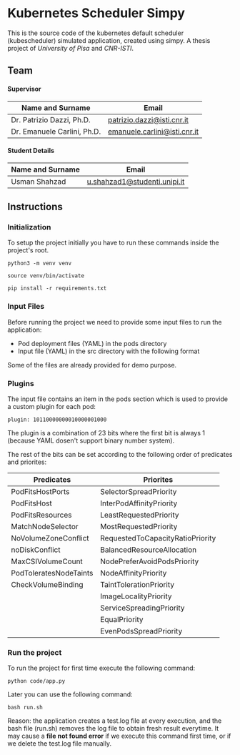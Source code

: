 # Kubernetes Scheduler Simpy
This is the source code of the kubernetes default scheduler (kubescheduler) simulated application, created using simpy.
A thesis project of *University of Pisa* and *CNR-ISTI*.

## Team

#### Supervisor

|Name and Surname            | Email                       |
|----------------------------|-----------------------------|
|Dr. Patrizio Dazzi, Ph.D.   |patrizio.dazzi@isti.cnr.it   |
|Dr. Emanuele Carlini, Ph.D. |emanuele.carlini@isti.cnr.it |

#### Student Details

|Name and Surname  | Email                         |
|------------------|-------------------------------|
|Usman Shahzad     |u.shahzad1@studenti.unipi.it   |


## Instructions

### Initialization

To setup the project initially you have to run these commands
inside the project's root.

`python3 -m venv venv`

`source venv/bin/activate`

`pip install -r requirements.txt`

### Input Files

Before running the project we need to provide some input files to run the application:
- Pod deployment files (YAML) in the pods directory
- Input file (YAML) in the src directory with the following format

Some of the files are already provided for demo purpose.

### Plugins

The input file contains an item in the pods section which is used to provide a custom plugin for each pod:

`plugin: 10110000000010000001000`

The plugin is a combination of 23 bits where the first bit is always 1 (because YAML dosen't support binary number system).

The rest of the bits can be set according to the following order of predicates and priorites:

|Predicates               | Priorites                      |
|-------------------------|--------------------------------|
|PodFitsHostPorts         |SelectorSpreadPriority          |
|PodFitsHost              |InterPodAffinityPriority        |
|PodFitsResources         |LeastRequestedPriority          |
|MatchNodeSelector        |MostRequestedPriority           |
|NoVolumeZoneConflict     |RequestedToCapacityRatioPriority|
|noDiskConflict           |BalancedResourceAllocation      |
|MaxCSIVolumeCount        |NodePreferAvoidPodsPriority     |
|PodToleratesNodeTaints   |NodeAffinityPriority            |
|CheckVolumeBinding       |TaintTolerationPriority         |
|                         |ImageLocalityPriority           |
|                         |ServiceSpreadingPriority        |
|                         |EqualPriority                   |
|                         |EvenPodsSpreadPriority          |


### Run the project

To run the project for first time execute the following command:

`python code/app.py`

Later you can use the following command:

`bash run.sh`

Reason: the application creates a test.log file at every execution, and
the bash file (run.sh) removes the log file to obtain fresh result everytime.
It may cause a **file not found error** if we execute this command first time,
or if we delete the test.log file manually.
